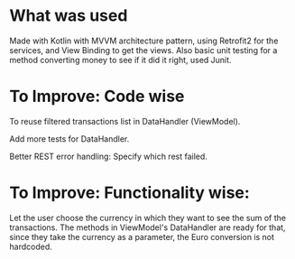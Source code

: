 # What was used

Made with Kotlin with MVVM architecture pattern, using Retrofit2 for the services, and View Binding to get the views.
Also basic unit testing for a method converting money to see if it did it right, used Junit.

# To Improve: Code wise

To reuse filtered transactions list in DataHandler (ViewModel).

Add more tests for DataHandler.

Better REST error handling: Specify which rest failed.


# To Improve: Functionality wise:

Let the user choose the currency in which they want to see the sum of the transactions. The methods in
ViewModel's DataHandler are ready for that, since they take the currency as a parameter,
the Euro conversion is not hardcoded.


